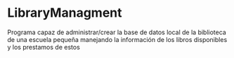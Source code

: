 # LibraryManagment
Programa capaz de administrar/crear la base de datos local de la biblioteca de una escuela pequeña manejando la información de los libros disponibles y los prestamos de estos
